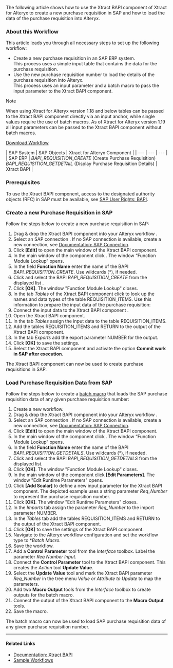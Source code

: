 The following article shows how to use the Xtract BAPI component of Xtract for Alteryx to create a new purchase requisition in SAP and how to load the data of the purchase requisition into Alteryx.

### About this Workflow

This article leads you through all necessary steps to set up the following workflow:

- Create a new purchase requisition in an SAP ERP system.\
  This process uses a simple input table that contains the data for the purchase requisition.
- Use the new purchase requisition number to load the details of the purchase requisition into Alteryx.\
  This process uses an input parameter and a batch macro to pass the input parameter to the Xtract BAPI component.

Note

When using Xtract for Alteryx version 1.18 and below tables can be passed to the Xtract BAPI component directly via an input anchor, while single values require the use of batch macros. As of Xtract for Alteryx version 1.19 all input parameters can be passed to the Xtract BAPI component without batch macros.

[Download Workflow](../../assets/files/xfa/BAPI-ERP-ReadAndWriteWithMacro.yxzp)

| SAP System | SAP Objects | Xtract for Alteryx Component | | --- | --- | --- | | SAP ERP | *BAPI_REQUISITION_CREATE* (Create Purchase Requisition) *BAPI_REQUISITION_GETDETAIL* (Display Purchase Requisition Details) | Xtract BAPI |

### Prerequisites

To use the Xtract BAPI component, access to the designated authority objects (RFC) in SAP must be available, see [SAP User Rights: BAPI](../../documentation/setup-in-sap/sap-authority-objects/#bapi).

### Create a new Purchase Requisition in SAP

Follow the steps below to create a new purchase requisition in SAP:

1. Drag & drop the Xtract BAPI component into your Alteryx workflow .
1. Select an SAP connection . If no SAP connection is available, create a new connection, see [Documentation: SAP Connection](../../documentation/sap-connection/).
1. Click **[Edit]** to open the main window of the Xtract BAPI component.
1. In the main window of the component click . The window “Function Module Lookup” opens.
1. In the field **Function Name** enter the name of the BAPI *BAPI_REQUISITION_CREATE*. Use wildcards (\*), if needed.
1. Click and select the BAPI *BAPI_REQUISITION_CREATE* from the displayed list .
1. Click **[OK]**. The window "Function Module Lookup" closes.
1. In the tab *Tables* of the Xtract BAPI component click to look up the names and data types of the table REQUISITION_ITEMS. Use this information to prepare the input data of the purchase requisition:
1. Connect the input data to the Xtract BAPI component .
1. Open the Xtract BAPI component.
1. In the tab *Tables* assign the input data to the table REQUISITION_ITEMS.
1. Add the tables REQUISITION_ITEMS and RETURN to the output of the Xtract BAPI component.
1. In the tab *Exports* add the export parameter NUMBER for the output.
1. Click **[OK]** to save the settings.
1. Select the Xtract BAPI component and activate the option **Commit work in SAP after execution**.

The Xtract BAPI component can now be used to create purchase requisitions in SAP.

### Load Purchase Requisition Data from SAP

Follow the steps below to create a [batch macro](http://downloads.alteryx.com/betawh_xnext/BatchMacro.htm) that loads the SAP purchase requisition data of any given purchase requisition number:

1. Create a new workflow.
1. Drag & drop the Xtract BAPI component into your Alteryx workflow .
1. Select an SAP connection . If no SAP connection is available, create a new connection, see [Documentation: SAP Connection](../../documentation/sap-connection/).
1. Click **[Edit]** to open the main window of the Xtract BAPI component.
1. In the main window of the component click . The window “Function Module Lookup” opens.
1. In the field **Function Name** enter the name of the BAPI *BAPI_REQUISITION_GETDETAILS*. Use wildcards (\*), if needed.
1. Click and select the BAPI *BAPI_REQUISITION_GETDETAILS* from the displayed list.
1. Click **[OK]**. The window "Function Module Lookup" closes.
1. In the main window of the component click **[Edit Parameters]**. The window "Edit Runtime Parameters" opens.
1. Click **[Add Scalar]** to define a new input parameter for the Xtract BAPI component. The depicted example uses a string parameter *Req_Number* to represent the purchase requisition number.
1. Click **[OK]**. The window "Edit Runtime Parameters" closes.
1. In the *Imports* tab assign the parameter *Req_Number* to the import parameter NUMBER.
1. In the *Tables* tab add the tables REQUISITION_ITEMS and RETURN to the output of the Xtract BAPI component.
1. Click **[OK]** to save the settings of the Xtract BAPI component.
1. Navigate to the Alteryx workflow configuration and set the workflow type to \**Batch Macro*.
1. Save the workflow.
1. Add a **Control Parameter** tool from the *Interface* toolbox. Label the parameter *Req Number Input*.
1. Connect the **Control Parameter** tool to the Xtract BAPI component. This creates the *Action* tool **Update Value**.
1. Select the **Update Value** tool and mark the Xtract BAPI parameter *Req_Number* in the tree menu *Value or Attribute to Update* to map the parameters.
1. Add two **Macro Output** tools from the *Interface* toolbox to create outputs for the batch macro.
1. Connect the output of the Xtract BAPI component to the **Macro Output** tools.
1. Save the macro.

The batch macro can now be used to load SAP purchase requisition data of any given purchase requisition number.

______________________________________________________________________

#### Related Links

- [Documentation: Xtract BAPI](../../documentation/bapi/)
- [Sample Workflows](../../sample-workflows/)
